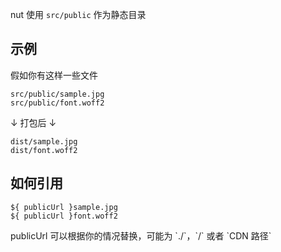 nut 使用 `src/public` 作为静态目录

## 示例

假如你有这样一些文件

```
src/public/sample.jpg
src/public/font.woff2
```

↓ 打包后 ↓

```
dist/sample.jpg
dist/font.woff2
```

## 如何引用

```
${ publicUrl }sample.jpg
${ publicUrl }font.woff2
```

<p class="danger">
  publicUrl 可以根据你的情况替换，可能为 `./`，`/` 或者 `CDN 路径`
</p>

